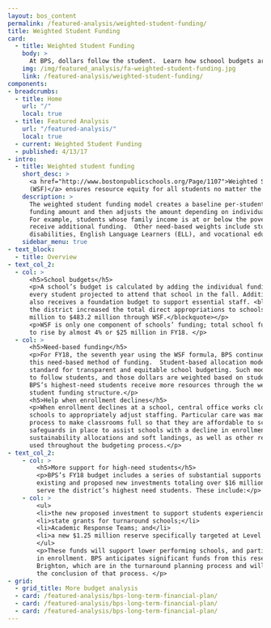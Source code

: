 ```yaml
---
layout: bos_content
permalink: /featured-analysis/weighted-student-funding/
title: Weighted Student Funding
card:
  - title: Weighted Student Funding
    body: >
      At BPS, dollars follow the student.  Learn how schoool budgets are calculated.
    img: /img/featured_analysis/fa-weighted-student-funding.jpg
    link: /featured-analysis/weighted-student-funding/
components:
- breadcrumbs:
  - title: Home
    url: "/"
    local: true
  - title: Featured Analysis
    url: "/featured-analysis/"
    local: true
  - current: Weighted Student Funding
  - published: 4/13/17
- intro:
  - title: Weighted student funding
    short_desc: >
      <a href="http://www.bostonpublicschools.org/Page/1107">Weighted Student Funding 
      (WSF)</a> ensures resource equity for all students no matter the school they attend.
    description: >
      The weighted student funding model creates a baseline per-student 
      funding amount and then adjusts the amount depending on individual student need. 
      For example, students whose family income is at or below the poverty level will 
      receive additional funding.  Other need-based weights include students with 
      disabilities, English Language Learners (ELL), and vocational education students.
    sidebar_menu: true    
- text_block:
  - title: Overview
- text_col_2:
  - col: >
      <h5>School budgets</h5>
      <p>A school’s budget is calculated by adding the individual funding amounts for 
      every student projected to attend that school in the fall. Additionally, each school 
      also receives a foundation budget to support essential staff. <blockquote>In FY18, 
      the district increased the total direct appropriations to schools by approximately $2.7 
      million to $483.2 million through WSF.</blockquote></p>
      <p>WSF is only one component of schools’ funding; total school funding is expected 
      to rise by almost 4% or $25 million in FY18. </p>
  - col: >
      <h5>Need-based funding</h5>
      <p>For FY18, the seventh year using the WSF formula, BPS continues to refine 
      this need-based method of funding.  Student-based allocation models are the 
      standard for transparent and equitable school budgeting. Such models allow dollars 
      to follow students, and those dollars are weighted based on student needs. 
      BPS’s highest-need students receive more resources through the weighted 
      student funding structure.</p>
      <h5>Help when enrollment declines</h5>
      <p>When enrollment declines at a school, central office works closely with those 
      schools to appropriately adjust staffing. Particular care was made through this
      process to make classrooms full so that they are affordable to schools. There are 
      safeguards in place to assist schools with a decline in enrollment, including 
      sustainability allocations and soft landings, as well as other reserves that are 
      used throughout the budgeting process.</p>
- text_col_2:
    - col: >
        <h5>More support for high-need students</h5>
        <p>BPS’s FY18 budget includes a series of substantial supports on top of WSF – including 
        existing and proposed new investments totaling over $16 million – that differentially 
        serve the district’s highest need students. These include:</p>
    - col: >
        <ul>
        <li>the new proposed investment to support students experiencing homelessness;</li>
        <li>state grants for turnaround schools;</li>
        <li>Academic Response Teams; and</li>
        <li>a new $1.25 million reserve specifically targeted at Level 3, 4, and 5 schools.</li>
        </ul>
        <p>These funds will support lower performing schools, and particularly those with declining 
        in enrollment. BPS anticipates significant funds from this reserve will support Excel and 
        Brighton, which are in the turnaround planning process and will see budget increases at 
        the conclusion of that process. </p>
- grid: 
  - grid_title: More budget analysis
  - card: /featured-analysis/bps-long-term-financial-plan/
  - card: /featured-analysis/bps-long-term-financial-plan/
  - card: /featured-analysis/bps-long-term-financial-plan/
---
```


